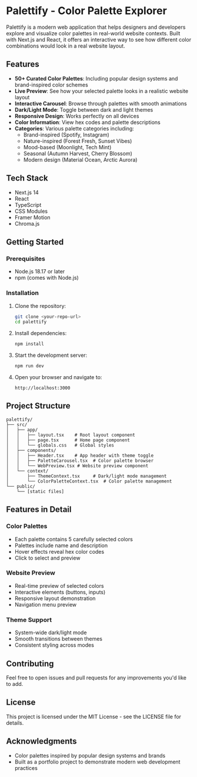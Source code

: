 # Palettify - Color Palette Explorer

Palettify is a modern web application that helps designers and developers explore and visualize color palettes in real-world website contexts. Built with Next.js and React, it offers an interactive way to see how different color combinations would look in a real website layout.

## Features

- **50+ Curated Color Palettes**: Including popular design systems and brand-inspired color schemes
- **Live Preview**: See how your selected palette looks in a realistic website layout
- **Interactive Carousel**: Browse through palettes with smooth animations
- **Dark/Light Mode**: Toggle between dark and light themes
- **Responsive Design**: Works perfectly on all devices
- **Color Information**: View hex codes and palette descriptions
- **Categories**: Various palette categories including:
  - Brand-inspired (Spotify, Instagram)
  - Nature-inspired (Forest Fresh, Sunset Vibes)
  - Mood-based (Moonlight, Tech Mint)
  - Seasonal (Autumn Harvest, Cherry Blossom)
  - Modern design (Material Ocean, Arctic Aurora)

## Tech Stack

- Next.js 14
- React
- TypeScript
- CSS Modules
- Framer Motion
- Chroma.js

## Getting Started

### Prerequisites

- Node.js 18.17 or later
- npm (comes with Node.js)

### Installation

1. Clone the repository:
   ```bash
   git clone <your-repo-url>
   cd palettify
   ```

2. Install dependencies:
   ```bash
   npm install
   ```

3. Start the development server:
   ```bash
   npm run dev
   ```

4. Open your browser and navigate to:
   ```
   http://localhost:3000
   ```

## Project Structure

```
palettify/
├── src/
│   ├── app/
│   │   ├── layout.tsx    # Root layout component
│   │   ├── page.tsx      # Home page component
│   │   └── globals.css   # Global styles
│   ├── components/
│   │   ├── Header.tsx    # App header with theme toggle
│   │   ├── PaletteCarousel.tsx  # Color palette browser
│   │   └── WebPreview.tsx # Website preview component
│   └── context/
│       ├── ThemeContext.tsx     # Dark/light mode management
│       └── ColorPaletteContext.tsx  # Color palette management
└── public/
    └── [static files]
```

## Features in Detail

### Color Palettes
- Each palette contains 5 carefully selected colors
- Palettes include name and description
- Hover effects reveal hex color codes
- Click to select and preview

### Website Preview
- Real-time preview of selected colors
- Interactive elements (buttons, inputs)
- Responsive layout demonstration
- Navigation menu preview

### Theme Support
- System-wide dark/light mode
- Smooth transitions between themes
- Consistent styling across modes

## Contributing

Feel free to open issues and pull requests for any improvements you'd like to add.

## License

This project is licensed under the MIT License - see the LICENSE file for details.

## Acknowledgments

- Color palettes inspired by popular design systems and brands
- Built as a portfolio project to demonstrate modern web development practices
